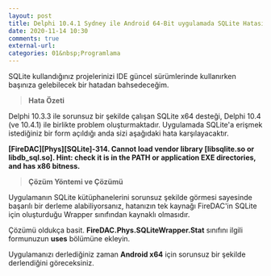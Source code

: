 ```yaml
---
layout: post
title: Delphi 10.4.1 Sydney ile Android 64-Bit uygulamada SQLite Hatası ve Çözümü
date: 2020-11-14 10:30
comments: true
external-url:
categories: 01&nbsp;Programlama
---
```


SQLite kullandığınız projelerinizi IDE güncel sürümlerinde kullanırken başınıza gelebilecek bir hatadan bahsedeceğim.

>**Hata Özeti**

Delphi 10.3.3 ile sorunsuz bir şekilde çalışan SQLite x64 desteği, Delphi 10.4 (ve 10.4.1) ile birlikte problem oluşturmaktadır. Uygulamada SQLite'a erişmek istediğiniz bir form açıldığı anda sizi aşağıdaki hata karşılayacaktır.

**[FireDAC][Phys][SQLite]-314. Cannot load vendor library [libsqlite.so or libdb_sql.so]. Hint: check it is in the PATH or application EXE directories, and has x86 bitness.**

>**Çözüm Yöntemi ve Çözümü**

Uygulamanın SQLite kütüphanelerini sorunsuz şekilde görmesi sayesinde başarılı bir derleme alabiliyorsanız, hatanızın tek kaynağı FireDAC'in SQLite için oluşturduğu Wrapper sınıfından kaynaklı olmasıdır. 

Çözümü oldukça basit. **FireDAC.Phys.SQLiteWrapper.Stat** sınıfını ilgili formunuzun **uses** bölümüne ekleyin. 

Uygulamanızı derlediğiniz zaman **Android x64** için sorunsuz bir şekilde derlendiğini göreceksiniz.